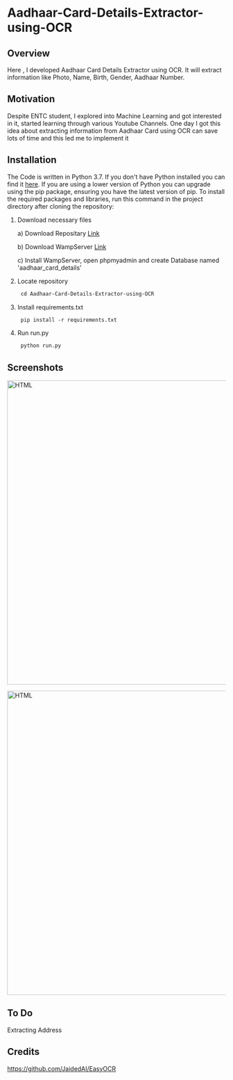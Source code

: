 # Aadhaar-Card-Details-Extractor-using-OCR

## Overview
Here , I developed Aadhaar Card Details Extractor using OCR. It will extract information like Photo, Name, Birth, Gender, Aadhaar Number.

## Motivation
Despite ENTC student, I explored into Machine Learning and got interested in it, started learning through various Youtube Channels.
One day I got this idea about extracting information from Aadhaar Card using OCR can save lots of time and this led me to implement it 

## Installation
The Code is written in Python 3.7. If you don't have Python installed you can find it [here](https://www.python.org/downloads/). If you are using a lower version of Python you can upgrade using the pip package, ensuring you have the latest version of pip. To install the required packages and libraries, run this command in the project directory after cloning the repository:

1. Download necessary files

   a) Download Repositary [Link](https://github.com/nileshchilka1/Aadhaar-Card-Details-Extractor-using-OCR/archive/master.zip)

   b) Download WampServer [Link](https://excellmedia.dl.sourceforge.net/project/wampserver/WampServer%203/WampServer%203.0.0/wampserver3.2.0_x64.exe)
   
   c) Install WampServer, open phpmyadmin and create Database named 'aadhaar_card_details'


2. Locate repository

    ```markdown
     cd Aadhaar-Card-Details-Extractor-using-OCR
    ```

3. Install requirements.txt
         
   ```markdown
    pip install -r requirements.txt
   ```
4. Run run.py

   ```markdown
    python run.py
   ```
## Screenshots
   
   <img src = "https://github.com/nileshchilka1/Aadhaar-Card-Details-Extractor-using-OCR/blob/master/screenshot%202.png"
         alt = "HTML" height = "700" width = "1100" />
   
   <img src = "https://github.com/nileshchilka1/Aadhaar-Card-Details-Extractor-using-OCR/blob/master/Screenshot.PNG"
         alt = "HTML" height = "700" width = "1100" />

## To Do
Extracting Address
         
## Credits 
https://github.com/JaidedAI/EasyOCR
